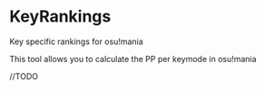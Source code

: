 # KeyRankings
Key specific rankings for osu!mania

This tool allows you to calculate the PP per keymode in osu!mania

//TODO